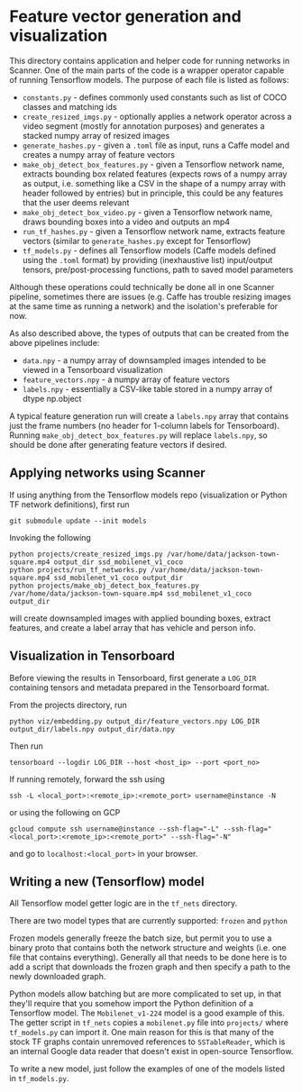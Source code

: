 # Feature vector generation and visualization

This directory contains application and helper code for running networks
in Scanner. One of the main parts of the code is a wrapper operator capable
of running Tensorflow models. The purpose of each file is listed as follows:

* `constants.py` - defines commonly used constants such as list of COCO classes
    and matching ids
* `create_resized_imgs.py` - optionally applies a network operator across a
    video segment (mostly for annotation purposes) and generates a stacked
    numpy array of resized images
* `generate_hashes.py` - given a `.toml` file as input, runs a Caffe model and
    creates a numpy array of feature vectors
* `make_obj_detect_box_features.py` - given a Tensorflow network name, extracts
    bounding box related features (expects rows of a numpy array as output, i.e.
    something like a CSV in the shape of a numpy array with header followed by
    entries) but in principle, this could be any features that the user deems
    relevant
* `make_obj_detect_box_video.py` - given a Tensorflow network name, draws
    bounding boxes into a video and outputs an mp4
* `run_tf_hashes.py` - given a Tensorflow network name, extracts feature vectors
    (similar to `generate_hashes.py` except for Tensorflow)
* `tf_models.py` - defines all Tensorflow models (Caffe models defined using
    the `.toml` format) by providing (inexhaustive list) input/output tensors,
    pre/post-processing functions, path to saved model parameters

Although these operations could technically be done all in one Scanner
pipeline, sometimes there are issues (e.g. Caffe has trouble resizing images at
the same time as running a network) and the isolation's preferable for now.

As also described above, the types of outputs that can be created from the above
pipelines include:

* `data.npy` - a numpy array of downsampled images intended to be viewed in a
    Tensorboard visualization
* `feature_vectors.npy` - a numpy array of feature vectors
* `labels.npy` - essentially a CSV-like table stored in a numpy array of dtype
    np.object

A typical feature generation run will create a `labels.npy` array that contains
just the frame numbers (no header for 1-column labels for Tensorboard). Running
`make_obj_detect_box_features.py` will replace `labels.npy`, so should be done
after generating feature vectors if desired.

## Applying networks using Scanner
If using anything from the Tensorflow models repo (visualization or Python TF
network definitions), first run
```
git submodule update --init models
```

Invoking the following
```
python projects/create_resized_imgs.py /var/home/data/jackson-town-square.mp4 output_dir ssd_mobilenet_v1_coco
python projects/run_tf_networks.py /var/home/data/jackson-town-square.mp4 ssd_mobilenet_v1_coco output_dir
python projects/make_obj_detect_box_features.py /var/home/data/jackson-town-square.mp4 ssd_mobilenet_v1_coco output_dir
```
will create downsampled images with applied bounding boxes, extract features,
and create a label array that has vehicle and person info.

## Visualization in Tensorboard
Before viewing the results in Tensorboard, first generate a `LOG_DIR` containing
tensors and metadata prepared in the Tensorboard format.

From the projects directory, run
```
python viz/embedding.py output_dir/feature_vectors.npy LOG_DIR output_dir/labels.npy output_dir/data.npy
```

Then run
```
tensorboard --logdir LOG_DIR --host <host_ip> --port <port_no>
```
If running remotely, forward the ssh using
```
ssh -L <local_port>:<remote_ip>:<remote_port> username@instance -N
```
or using the following on GCP
```
gcloud compute ssh username@instance --ssh-flag="-L" --ssh-flag="<local_port>:<remote_ip>:<remote_port>" --ssh-flag="-N"
```
and go to `localhost:<local_port>` in your browser.

## Writing a new (Tensorflow) model
All Tensorflow model getter logic are in the `tf_nets` directory.

There are two model types that are currently supported: `frozen` and `python`

Frozen models generally freeze the batch size, but permit you to use a binary
proto that contains both the network structure and weights (i.e. one file that
contains everything). Generally all that needs to be done here is to add a
script that downloads the frozen graph and then specify a path to the newly
downloaded graph.

Python models allow batching but are more complicated to set up, in that they'll
require that you somehow import the Python definition of a Tensorflow model. The
`Mobilenet_v1-224` model is a good example of this. The getter script in
`tf_nets` copies a `mobilenet.py` file into `projects/` where `tf_models.py` can
import it. One main reason for this is that many of the stock TF graphs contain
unremoved references to `SSTableReader`, which is an internal Google data reader
that doesn't exist in open-source Tensorflow.

To write a new model, just follow the examples of one of the models listed in
`tf_models.py`.
